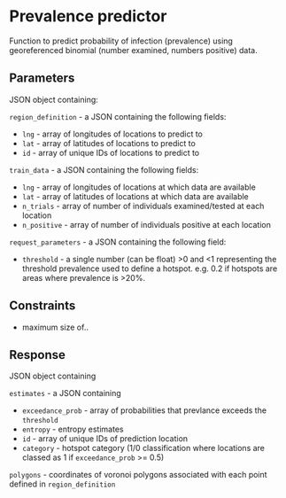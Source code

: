 # Prevalence predictor
Function to predict probability of infection (prevalence) using georeferenced binomial (number examined, numbers positive) data.

## Parameters

JSON object containing:

`region_definition` - a JSON containing the following fields:
- `lng` - array of longitudes of locations to predict to
- `lat` - array of latitudes of locations to predict to
- `id` - array of unique IDs of locations to predict to
  
`train_data` - a JSON containing the following fields:
- `lng` - array of longitudes of locations at which data are available
- `lat` - array of latitudes of locations at which data are available
- `n_trials` - array of number of individuals examined/tested at each location
- `n_positive` - array of number of individuals positive at each location

`request_parameters` - a JSON containing the following field:
- `threshold` - a single number (can be float) >0 and <1 representing the threshold prevalence used to define a hotspot. e.g. 0.2 if hotspots are areas where prevalence is >20%. 
  
  
## Constraints

- maximum size of..

## Response
JSON object containing

`estimates` - a JSON containing
- `exceedance_prob` - array of probabilities that prevlance exceeds the `threshold`
- `entropy` - entropy estimates
- `id` - array of unique IDs of prediction location
- `category` - hotspot category (1/0 classification where locations are classed as 1 if `exceedance_prob` >= 0.5)

`polygons` - coordinates of voronoi polygons associated with each point defined in `region_definition`

